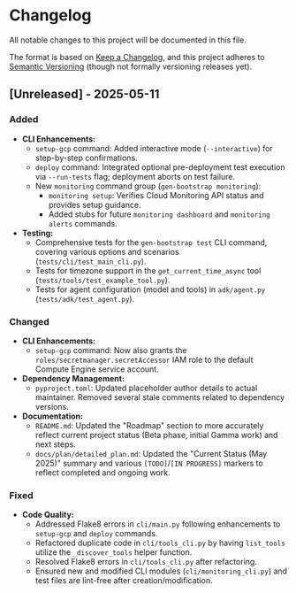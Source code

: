 # Changelog

All notable changes to this project will be documented in this file.

The format is based on [Keep a Changelog](https://keepachangelog.com/en/1.0.0/),
and this project adheres to [Semantic Versioning](https://semver.org/spec/v2.0.0.html) (though not formally versioning releases yet).

## [Unreleased] - 2025-05-11

### Added
- **CLI Enhancements:**
    - `setup-gcp` command: Added interactive mode (`--interactive`) for step-by-step confirmations.
    - `deploy` command: Integrated optional pre-deployment test execution via `--run-tests` flag; deployment aborts on test failure.
    - New `monitoring` command group (`gen-bootstrap monitoring`):
        - `monitoring setup`: Verifies Cloud Monitoring API status and provides setup guidance.
        - Added stubs for future `monitoring dashboard` and `monitoring alerts` commands.
- **Testing:**
    - Comprehensive tests for the `gen-bootstrap test` CLI command, covering various options and scenarios (`tests/cli/test_main_cli.py`).
    - Tests for timezone support in the `get_current_time_async` tool (`tests/tools/test_example_tool.py`).
    - Tests for agent configuration (model and tools) in `adk/agent.py` (`tests/adk/test_agent.py`).

### Changed
- **CLI Enhancements:**
    - `setup-gcp` command: Now also grants the `roles/secretmanager.secretAccessor` IAM role to the default Compute Engine service account.
- **Dependency Management:**
    - `pyproject.toml`: Updated placeholder author details to actual maintainer. Removed several stale comments related to dependency versions.
- **Documentation:**
    - `README.md`: Updated the "Roadmap" section to more accurately reflect current project status (Beta phase, initial Gamma work) and next steps.
    - `docs/plan/detailed_plan.md`: Updated the "Current Status (May 2025)" summary and various `[TODO]`/`[IN PROGRESS]` markers to reflect completed and ongoing work.

### Fixed
- **Code Quality:**
    - Addressed Flake8 errors in `cli/main.py` following enhancements to `setup-gcp` and `deploy` commands.
    - Refactored duplicate code in `cli/tools_cli.py` by having `list_tools` utilize the `_discover_tools` helper function.
    - Resolved Flake8 errors in `cli/tools_cli.py` after refactoring.
    - Ensured new and modified CLI modules (`cli/monitoring_cli.py`) and test files are lint-free after creation/modification.
